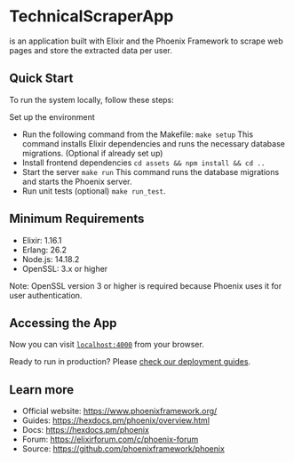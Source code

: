 # TechnicalScraperApp
is an application built with Elixir and the Phoenix Framework to scrape web pages and store the extracted data per user.

## Quick Start

To run the system locally, follow these steps:

Set up the environment
  * Run the following command from the Makefile:
`make setup`
This command installs Elixir dependencies and runs the necessary database migrations. (Optional if already set up)
  * Install frontend dependencies
`cd assets && npm install && cd ..`
  * Start the server
`make run`
This command runs the database migrations and starts the Phoenix server.
  * Run unit tests (optional)
`make run_test`.

## Minimum Requirements
  * Elixir: 1.16.1
  * Erlang: 26.2
  * Node.js: 14.18.2
  * OpenSSL: 3.x or higher

Note: OpenSSL version 3 or higher is required because Phoenix uses it for user authentication.

## Accessing the App

Now you can visit [`localhost:4000`](http://localhost:4000) from your browser.

Ready to run in production? Please [check our deployment guides](https://hexdocs.pm/phoenix/deployment.html).

## Learn more

  * Official website: https://www.phoenixframework.org/
  * Guides: https://hexdocs.pm/phoenix/overview.html
  * Docs: https://hexdocs.pm/phoenix
  * Forum: https://elixirforum.com/c/phoenix-forum
  * Source: https://github.com/phoenixframework/phoenix

